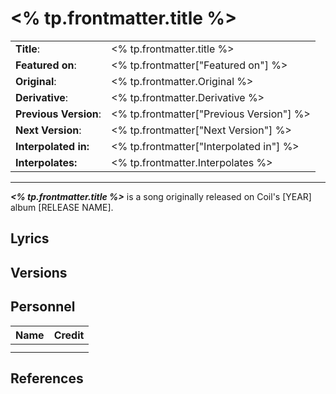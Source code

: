 
# <% tp.frontmatter.title %>

|  |  |
| --- | --- |
| __Title__: | <% tp.frontmatter.title %> |
| __Featured on__: | <% tp.frontmatter["Featured on"] %> |
| __Original__: | <% tp.frontmatter.Original %> |
| __Derivative__: | <% tp.frontmatter.Derivative %> |
| __Previous Version__: | <% tp.frontmatter["Previous Version"] %> |
| __Next Version__: | <% tp.frontmatter["Next Version"] %> |
| __Interpolated in:__ | <% tp.frontmatter["Interpolated in"] %> |
| __Interpolates:__ | <% tp.frontmatter.Interpolates %> |

---

*__<% tp.frontmatter.title %>__* is a song originally released on Coil's [YEAR] album [RELEASE NAME].

## Lyrics

## Versions

## Personnel

|Name|Credit|
|---|---|
|||
|||

## References
[^1]:
